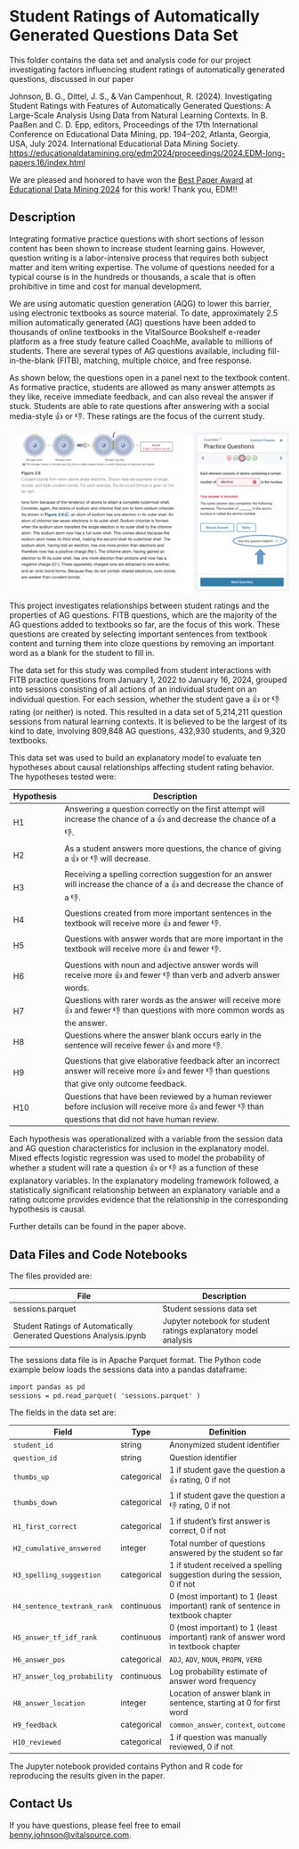 # Student Ratings of Automatically Generated Questions Data Set

This folder contains the data set and analysis code for our project
investigating factors influencing student ratings of automatically
generated questions, discussed in our paper

Johnson, B. G., Dittel, J. S., & Van Campenhout,
R. (2024). Investigating Student Ratings with Features of
Automatically Generated Questions: A Large-Scale Analysis Using Data
from Natural Learning Contexts. In B. Paaßen and C. D. Epp, editors,
Proceedings of the 17th International Conference on Educational Data
Mining, pp. 194–202, Atlanta, Georgia, USA, July 2024. International
Educational Data Mining
Society. https://educationaldatamining.org/edm2024/proceedings/2024.EDM-long-papers.16/index.html

We are pleased and honored to have won the [Best Paper
Award](https://educationaldatamining.org/edm2024/best-paper-awards/)
at [Educational Data Mining
2024](https://educationaldatamining.org/edm2024/) for this work! Thank
you, EDM!!

## Description

Integrating formative practice questions with short sections of lesson
content has been shown to increase student learning gains. However,
question writing is a labor-intensive process that requires both
subject matter and item writing expertise. The volume of questions
needed for a typical course is in the hundreds or thousands, a scale
that is often prohibitive in time and cost for manual development.

We are using automatic question generation (AQG) to lower this
barrier, using electronic textbooks as source material. To date,
approximately 2.5 million automatically generated (AG) questions have
been added to thousands of online textbooks in the VitalSource
Bookshelf e-reader platform as a free study feature called CoachMe,
available to millions of students. There are several types of AG
questions available, including fill-in-the-blank (FITB), matching,
multiple choice, and free response.

As shown below, the questions open in a panel next to the textbook
content. As formative practice, students are allowed as many answer
attempts as they like, receive immediate feedback, and can also reveal
the answer if stuck. Students are able to rate questions after
answering with a social media-style :+1: or :-1:. These ratings are
the focus of the current study.

<p align="center">
<img alt="A FITB formative practice question in a chemistry textbook." src="./CoachMe_screenshot.png"/>
</p>

This project investigates relationships between student ratings and
the properties of AG questions. FITB questions, which are the majority
of the AG questions added to textbooks so far, are the focus of this
work. These questions are created by selecting important sentences
from textbook content and turning them into cloze questions by removing
an important word as a blank for the student to fill in.

The data set for this study was compiled from student interactions
with FITB practice questions from January 1, 2022 to January 16,
2024, grouped into sessions consisting of all actions of an individual
student on an individual question. For each session, whether the
student gave a :+1: or :-1: rating (or neither) is noted. This
resulted in a data set of 5,214,211 question sessions from natural
learning contexts. It is believed to be the largest of its kind to
date, involving 809,848 AG questions, 432,930 students, and 9,320
textbooks.

This data set was used to build an explanatory model to evaluate ten
hypotheses about causal relationships affecting student rating
behavior. The hypotheses tested were:

Hypothesis | Description
-----------|------------
H1 | Answering a question correctly on the first attempt will increase the chance of a :+1: and decrease the chance of a :-1:.
H2 | As a student answers more questions, the chance of giving a :+1: or :-1: will decrease.
H3 | Receiving a spelling correction suggestion for an answer will increase the chance of a :+1: and decrease the chance of a :-1:.
H4 | Questions created from more important sentences in the textbook will receive more :+1: and fewer :-1:.
H5 | Questions with answer words that are more important in the textbook will receive more :+1: and fewer :-1:.
H6 | Questions with noun and adjective answer words will receive more :+1: and fewer :-1: than verb and adverb answer words.
H7 | Questions with rarer words as the answer will receive more :+1: and fewer :-1: than questions with more common words as the answer.
H8 | Questions where the answer blank occurs early in the sentence will receive fewer :+1: and more :-1:.
H9 | Questions that give elaborative feedback after an incorrect answer will receive more :+1: and fewer :-1: than questions that give only outcome feedback.
H10 | Questions that have been reviewed by a human reviewer before inclusion will receive more :+1: and fewer :-1: than questions that did not have human review.


Each hypothesis was operationalized with a variable from the session
data and AG question characteristics for inclusion in the explanatory
model. Mixed effects logistic regression was used to model the
probability of whether a student will rate a question :+1: or :-1: as
a function of these explanatory variables. In the explanatory modeling
framework followed, a statistically significant relationship between
an explanatory variable and a rating outcome provides evidence that
the relationship in the corresponding hypothesis is causal.

Further details can be found in the paper above.

## Data Files and Code Notebooks

The files provided are:

File | Description
-----|------------
sessions.parquet | Student sessions data set
Student Ratings of Automatically Generated Questions Analysis.ipynb | Jupyter notebook for student ratings explanatory model analysis

The sessions data file is in Apache Parquet format. The Python code
example below loads the sessions data into a pandas dataframe:

```
import pandas as pd
sessions = pd.read_parquet( 'sessions.parquet' )
```

The fields in the data set are:

Field | Type | Definition
------|------|-----------
`student_id` | string | Anonymized student identifier
`question_id` | string | Question identifier
`thumbs_up` | categorical | 1 if student gave the question a :+1: rating, 0 if not
`thumbs_down` | categorical | 1 if student gave the question a :-1: rating, 0 if not
`H1_first_correct` | categorical | 1 if student’s first answer is correct, 0 if not
`H2_cumulative_answered` | integer | Total number of questions answered by the student so far
`H3_spelling_suggestion` | categorical | 1 if student received a spelling suggestion during the session, 0 if not
`H4_sentence_textrank_rank` | continuous | 0 (most important) to 1 (least important) rank of sentence in textbook chapter
`H5_answer_tf_idf_rank` | continuous | 0 (most important) to 1 (least important) rank of answer word in textbook chapter
`H6_answer_pos` | categorical | `ADJ`, `ADV`, `NOUN`, `PROPN`, `VERB`
`H7_answer_log_probability` | continuous | Log probability estimate of answer word frequency
`H8_answer_location` | integer | Location of answer blank in sentence, starting at 0 for first word
`H9_feedback` | categorical | `common_answer`, `context`, `outcome`
`H10_reviewed` | categorical | 1 if question was manually reviewed, 0 if not

The Jupyter notebook provided contains Python and R code for
reproducing the results given in the paper.

## Contact Us

If you have questions, please feel free to email benny.johnson@vitalsource.com.
